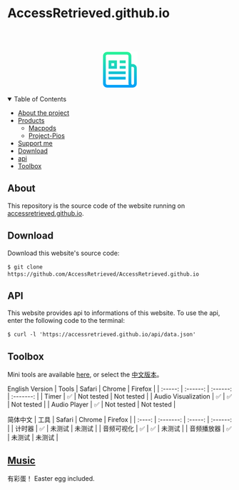 # AccessRetrieved.github.io

<p align="center">
  <a href="https://github.com/AccessRetrieved/AccessRetrieved.github.io">
    <br><br><br>
    <img src="images/logo.png" alt="Logo" width="80" height="80"> 
  </a>
</p>

<details open><summary>Table of Contents</summary>

- [About the project](#about)
- [Products](#products)
    - [Macpods](https://accessretrieved.github.io/Macpods/app.html)
    - [Project-Pios](https://accessretrieved.github.io/project-pios/app.html)
- [Support me](https://accessretrieved.github.io/sponsor.html)
- [Download](#download)
- [api](#api)
- [Toolbox](#toolbox)

</details>

<a name="#about"></a>
## About
This repository is the source code of the website running on [accessretrieved.github.io](https://accessretrieved.github.io).

<a name="#download"></a>
## Download
Download this website's source code:
```
$ git clone https://github.com/AccessRetrieved/AccessRetrieved.github.io
```

<a name="#api"></a>
## API
This website provides api to informations of this website. To use the api, enter the following code to the terminal:
```
$ curl -l 'https://accessretrieved.github.io/api/data.json'
```

<a name="#toolbox"></a>
## Toolbox
Mini tools are available [here](https://accessretrieved.github.io/toolbox.html), or select the [中文版本](https://accessretrieved.github.io/toolbox_zh-cn.html)。

English Version
| Tools               | Safari   | Chrome     | Firefox    |
| :-----:             | :------: | :------:   | :-------:  |
| Timer               |  ✅      | Not tested | Not tested |
| Audio Visualization |  ✅      |  ✅        | Not tested |
| Audio Player        |  ✅      | Not tested | Not tested |

简体中文
|   工具    |  Safari  |  Chrome |  Firefox  |
|  :----:  | :-------: | :-----: | :------: |
| 计时器    |  ✅       | 未测试   | 未测试     |
| 音频可视化 | ✅        | ✅      | 未测试     |
| 音频播放器 | ✅        | 未测试   | 未测试     |


<a name="#music"></a>
## [Music](https://accessretrieved.github.io/Music)
有彩蛋！
Easter egg included.
